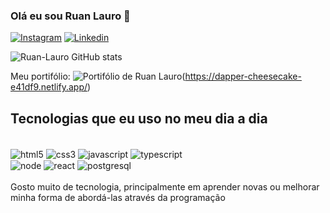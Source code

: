 ### Olá eu sou Ruan Lauro 🤠
[![Instagram](https://img.shields.io/badge/Instagram-E4405F?style=for-the-badge&logo=instagram&logoColor=white)](https://instagram.com/ruan_lauro07?igshid=OGQ5ZDc2ODk2ZA==)
[![Linkedin](https://img.shields.io/badge/LinkedIn-0077B5?style=for-the-badge&logo=linkedin&logoColor=white)](https://www.linkedin.com/in/ruan-lauro-cardoso-da-silva-monteiro-983577216)

![Ruan-Lauro GitHub stats](https://github-readme-stats.vercel.app/api?username=ruan-lauro&show_icons=true&theme=radical)

Meu portifólio: ![Portifólio de Ruan Lauro](https://img.shields.io/badge/website-000000?style=for-the-badge&logo=About.me&logoColor=white)(https://dapper-cheesecake-e41df9.netlify.app/)
## Tecnologias que eu uso no meu dia a dia
<div style="display: inline_block"><br/>
  <img align="center" alt="html5" src="https://img.shields.io/badge/HTML5-E34F26?style=for-the-badge&logo=html5&logoColor=white"/>
  <img align="center" alt="css3" src="https://img.shields.io/badge/CSS3-1572B6?style=for-the-badge&logo=css3&logoColor=white"/>
  <img align="center" alt="javascript" src="https://img.shields.io/badge/JavaScript-323330?style=for-the-badge&logo=javascript&logoColor=F7DF1E"/>
  <img align="center" alt="typescript" src="https://img.shields.io/badge/TypeScript-007ACC?style=for-the-badge&logo=typescript&logoColor=white"/> <br/>
  <img align="center" alt="node" src="https://img.shields.io/badge/Node.js-43853D?style=for-the-badge&logo=node.js&logoColor=white"/>
  <img align="center" alt="react" src="https://img.shields.io/badge/React-20232A?style=for-the-badge&logo=react&logoColor=61DAFB"/>
  <img align="center" alt="postgresql" src="https://img.shields.io/badge/PostgreSQL-316192?style=for-the-badge&logo=postgresql&logoColor=white"/>
</div>
<br/>
Gosto muito de tecnologia, principalmente em aprender novas ou melhorar <br/> minha forma de abordá-las através da programação
